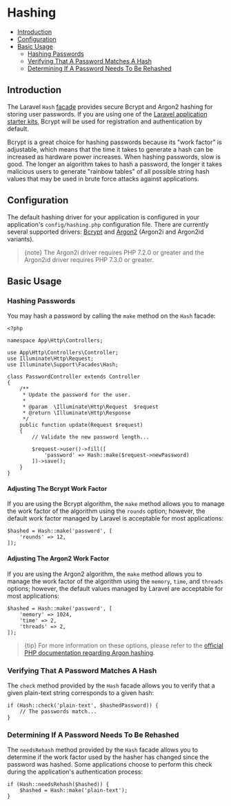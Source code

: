 # Hashing

- [Introduction](#introduction)
- [Configuration](#configuration)
- [Basic Usage](#basic-usage)
    - [Hashing Passwords](#hashing-passwords)
    - [Verifying That A Password Matches A Hash](#verifying-that-a-password-matches-a-hash)
    - [Determining If A Password Needs To Be Rehashed](#determining-if-a-password-needs-to-be-rehashed)

<a name="introduction"></a>
## Introduction

The Laravel `Hash` [facade](/docs/{{version}}/facades) provides secure Bcrypt and Argon2 hashing for storing user passwords. If you are using one of the [Laravel application starter kits](/docs/{{version}}/starter-kits), Bcrypt will be used for registration and authentication by default.

Bcrypt is a great choice for hashing passwords because its "work factor" is adjustable, which means that the time it takes to generate a hash can be increased as hardware power increases. When hashing passwords, slow is good. The longer an algorithm takes to hash a password, the longer it takes malicious users to generate "rainbow tables" of all possible string hash values that may be used in brute force attacks against applications.

<a name="configuration"></a>
## Configuration

The default hashing driver for your application is configured in your application's `config/hashing.php` configuration file. There are currently several supported drivers: [Bcrypt](https://en.wikipedia.org/wiki/Bcrypt) and [Argon2](https://en.wikipedia.org/wiki/Argon2) (Argon2i and Argon2id variants).

> {note} The Argon2i driver requires PHP 7.2.0 or greater and the Argon2id driver requires PHP 7.3.0 or greater.

<a name="basic-usage"></a>
## Basic Usage

<a name="hashing-passwords"></a>
### Hashing Passwords

You may hash a password by calling the `make` method on the `Hash` facade:

    <?php

    namespace App\Http\Controllers;

    use App\Http\Controllers\Controller;
    use Illuminate\Http\Request;
    use Illuminate\Support\Facades\Hash;

    class PasswordController extends Controller
    {
        /**
         * Update the password for the user.
         *
         * @param  \Illuminate\Http\Request  $request
         * @return \Illuminate\Http\Response
         */
        public function update(Request $request)
        {
            // Validate the new password length...

            $request->user()->fill([
                'password' => Hash::make($request->newPassword)
            ])->save();
        }
    }

<a name="adjusting-the-bcrypt-work-factor"></a>
#### Adjusting The Bcrypt Work Factor

If you are using the Bcrypt algorithm, the `make` method allows you to manage the work factor of the algorithm using the `rounds` option; however, the default work factor managed by Laravel is acceptable for most applications:

    $hashed = Hash::make('password', [
        'rounds' => 12,
    ]);

<a name="adjusting-the-argon2-work-factor"></a>
#### Adjusting The Argon2 Work Factor

If you are using the Argon2 algorithm, the `make` method allows you to manage the work factor of the algorithm using the `memory`, `time`, and `threads` options; however, the default values managed by Laravel are acceptable for most applications:

    $hashed = Hash::make('password', [
        'memory' => 1024,
        'time' => 2,
        'threads' => 2,
    ]);

> {tip} For more information on these options, please refer to the [official PHP documentation regarding Argon hashing](https://secure.php.net/manual/en/function.password-hash.php).

<a name="verifying-that-a-password-matches-a-hash"></a>
### Verifying That A Password Matches A Hash

The `check` method provided by the `Hash` facade allows you to verify that a given plain-text string corresponds to a given hash:

    if (Hash::check('plain-text', $hashedPassword)) {
        // The passwords match...
    }

<a name="determining-if-a-password-needs-to-be-rehashed"></a>
### Determining If A Password Needs To Be Rehashed

The `needsRehash` method provided by the `Hash` facade allows you to determine if the work factor used by the hasher has changed since the password was hashed. Some applications choose to perform this check during the application's authentication process:

    if (Hash::needsRehash($hashed)) {
        $hashed = Hash::make('plain-text');
    }

